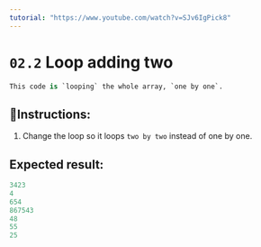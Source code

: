 ```yaml
---
tutorial: "https://www.youtube.com/watch?v=SJv6IgPick8"
---
```


# `02.2` Loop adding two

```py
This code is `looping` the whole array, `one by one`.
```

## 📝Instructions:

1. Change the loop so it loops `two by two` instead of one by one.

## Expected result:

```py
3423
4
654
867543
48
55
25
```
